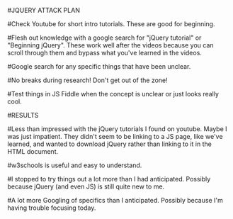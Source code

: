 #JQUERY ATTACK PLAN

#Check Youtube for short intro tutorials. These are good for beginning.

#Flesh out knowledge with a google search for  "jQuery tutorial" or "Beginning jQuery". These work well after the videos because you can scroll through them and bypass what you've learned in the videos.

#Google search for any specific things that have been unclear.

#No breaks during research! Don't get out of the zone!

#Test things in JS Fiddle when the concept is unclear or just looks really cool.



#RESULTS

#Less than impressed with the jQuery tutorials I found on youtube. Maybe I was just impatient. They didn't seem to be linking to a JS page, like we've learned, and wanted to download jQuery rather than linking to it in the HTML document.

#w3schools is useful and easy to understand.

#I stopped to try things out a lot more than I had anticipated. Possibly because jQuery (and even JS) is still quite new to me.

#A lot more Googling of specifics than I anticipated. Possibly because I'm having trouble focusing today.